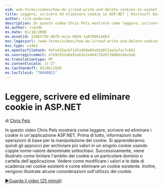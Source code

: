 ```yaml
---
uid: web-forms/videos/how-do-i/read-write-and-delete-cookies-in-aspnet
title: Leggere, scrivere ed eliminare cookie in ASP.NET | Microsoft Docs
author: rick-anderson
description: In questo video Chris Pels mostrerà come leggere, scrivere ed eliminare i cookie in un'applicazione ASP.NET. Per prima cosa, informazioni sulle operazioni di base per la manipolazione di cooki...
ms.author: riande
ms.date: 01/10/2008
ms.assetid: 228b575b-8bf9-4c1a-b8e9-1a878861a6b3
msc.legacyurl: /web-forms/videos/how-do-i/read-write-and-delete-cookies-in-aspnet
msc.type: video
ms.openlocfilehash: 94fe435acbf1d51db0e65e63d012aa2afac7c6b1
ms.sourcegitcommit: e7e91932a6e91a63e2e46417626f39d6b244a3ab
ms.translationtype: MT
ms.contentlocale: it-IT
ms.lasthandoff: 03/06/2020
ms.locfileid: "78640021"
---
```

# <a name="read-write-and-delete-cookies-in-aspnet"></a>Leggere, scrivere ed eliminare cookie in ASP.NET

di [Chris Pels](https://twitter.com/chrispels)

In questo video Chris Pels mostrerà come leggere, scrivere ed eliminare i cookie in un'applicazione ASP.NET. Prima di tutto, informazioni sulle operazioni di base per la manipolazione dei cookie. Si apprenderanno quindi gli approcci per archiviare più valori in un singolo cookie usando coppie nome-valore denominate sottochiavi. Successivamente, viene illustrato come limitare l'ambito dei cookie a un particolare dominio o cartella dell'applicazione. Vedere come modificare i valori e le date di scadenza nei cookie esistenti e come eliminare un cookie esistente. Inoltre, vengono illustrate alcune considerazioni sull'utilizzo dei cookie.

[&#9654;Guarda il video (25 minuti)](https://channel9.msdn.com/Blogs/ASP-NET-Site-Videos/read-write-and-delete-cookies-in-aspnet)
